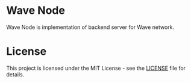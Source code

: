 # Wave Node

Wave Node is implementation of backend server for Wave network.

# License

This project is licensed under the MIT License - see the [LICENSE](LICENSE) file for details.